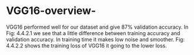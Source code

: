 # VGG16-overview-

VGG16 performed well for our dataset and give 87% validation accuracy. In Fig: 4.4.2.1 we see that a little difference between training accuracy and validation accuracy. In training time it makes low noise and smoother. Fig: 4.4.2.2 shows the training loss of VGG16 it going to the lower loss.
